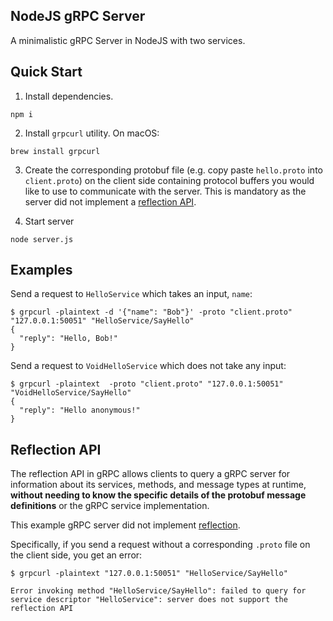 ## NodeJS gRPC Server
A minimalistic gRPC Server in NodeJS with two services.

## Quick Start

1. Install dependencies.
```
npm i
```

2. Install `grpcurl` utility. On macOS:
```
brew install grpcurl
```

3. Create the corresponding protobuf file (e.g. copy paste `hello.proto` into `client.proto`) on the client side containing protocol buffers you would like to use to communicate with the server. This is mandatory as the server did not implement a [reflection API](#reflection-api). 

4. Start server
```
node server.js
```

## Examples

Send a request to `HelloService` which takes an input, `name`:
```
$ grpcurl -plaintext -d '{"name": "Bob"}' -proto "client.proto" "127.0.0.1:50051" "HelloService/SayHello"
{
  "reply": "Hello, Bob!"
}
```

Send a request to `VoidHelloService` which does not take any input:
```
$ grpcurl -plaintext  -proto "client.proto" "127.0.0.1:50051" "VoidHelloService/SayHello"
{
  "reply": "Hello anonymous!"
}
```

## Reflection API

The reflection API in gRPC allows clients to query a gRPC server for information about its services, methods, and message types at runtime, **without needing to know the specific details of the protobuf message definitions** or the gRPC service implementation.

This example gRPC server did not implement [reflection](https://github.com/grpc/grpc/blob/master/doc/server-reflection.md#grpc-server-reflection-protocol).

Specifically, if you send a request without a corresponding `.proto` file on the client side, you get an error: 
```
$ grpcurl -plaintext "127.0.0.1:50051" "HelloService/SayHello" 

Error invoking method "HelloService/SayHello": failed to query for service descriptor "HelloService": server does not support the reflection API
```